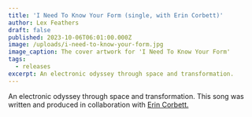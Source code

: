 ```yaml
---
title: 'I Need To Know Your Form (single, with Erin Corbett)'
author: Lex Feathers
draft: false
published: 2023-10-06T06:01:00.000Z
image: /uploads/i-need-to-know-your-form.jpg
image_caption: The cover artwork for 'I Need To Know Your Form'
tags:
  - releases
excerpt: An electronic odyssey through space and transformation.
---
```

An electronic odyssey through space and transformation.
This song was written and produced in collaboration with <a href="https://erincorbett.bandcamp.com/" target="_blank">Erin Corbett.</a>
